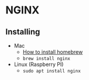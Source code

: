 # NGINX

## Installing
+ Mac
  + [How to install homebrew](https://docs.brew.sh/Installation)
  + `brew install nginx`
+ Linux (Raspberry PI)
  + `sudo apt install nginx`
